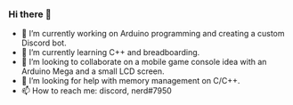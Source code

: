 ### Hi there 👋

- 🔭 I’m currently working on Arduino programming and creating a custom Discord bot.
- 🌱 I’m currently learning C++ and breadboarding.
- 👯 I’m looking to collaborate on a mobile game console idea with an Arduino Mega and a small LCD screen.
- 🤔 I’m looking for help with memory management on C/C++.
- 📫 How to reach me: discord, nerd#7950
